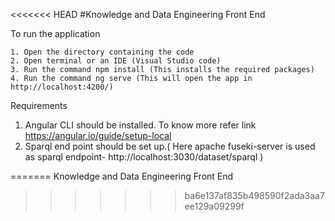 <<<<<<< HEAD
#Knowledge and Data Engineering Front End

To run the application

    1. Open the directory containing the code
    2. Open terminal or an IDE (Visual Studio code)
    3. Run the command npm install (This installs the required packages)
    4. Run the command ng serve (This will open the app in http://localhost:4200/)

 Requirements
   1. Angular CLI should be installed. To know more refer link https://angular.io/guide/setup-local
   2. Sparql end point should be set up.( Here apache fuseki-server is used as 
      sparql endpoint- http://localhost:3030/dataset/sparql )
   
=======
Knowledge and Data Engineering Front End
>>>>>>> ba6e137af835b498590f2ada3aa7ee129a09299f
